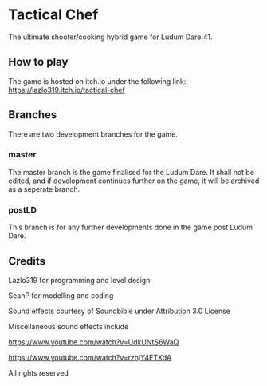 # Tactical Chef
The ultimate shooter/cooking hybrid game for Ludum Dare 41.

## How to play
The game is hosted on itch.io under the following link:
https://lazlo319.itch.io/tactical-chef

## Branches
There are two development branches for the game.
### master
The master branch is the game finalised for the Ludum Dare. It shall not be edited, and if development continues further on the game, it will be archived as a seperate branch.
### postLD
This branch is for any further developments done in the game post Ludum Dare.

## Credits
Lazlo319 for programming and level design

SeanP for modelling and coding

Sound effects courtesy of Soundbible under Attribution 3.0 License

Miscellaneous sound effects include 

https://www.youtube.com/watch?v=UdkUNtS6WaQ

https://www.youtube.com/watch?v=rzhjY4ETXdA

All rights reserved
